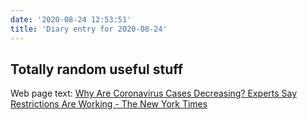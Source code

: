 ```yaml
---
date: '2020-08-24 12:53:51'
title: 'Diary entry for 2020-08-24'
---
```

## Totally random useful stuff
Web page text: [Why Are Coronavirus Cases Decreasing? Experts Say Restrictions Are Working - The New York Times](/Why-Are-Coronavirus-Cases-Decreasing-Experts-Say-Restrictions-Are-Working-The-New-York-Times)
